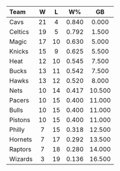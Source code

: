 | Team                             |  W  |  L  |  W%   |   GB   |
|:---------------------------------|:---:|:---:|:-----:|:------:|
| [](/r/clevelandcavs) Cavs        | 21  |  4  | 0.840 | 0.000  |
| [](/r/bostonceltics) Celtics     | 19  |  5  | 0.792 | 1.500  |
| [](/r/orlandomagic) Magic        | 17  | 10  | 0.630 | 5.000  |
| [](/r/nyknicks) Knicks           | 15  |  9  | 0.625 | 5.500  |
| [](/r/heat) Heat                 | 12  | 10  | 0.545 | 7.500  |
| [](/r/mkebucks) Bucks            | 13  | 11  | 0.542 | 7.500  |
| [](/r/atlantahawks) Hawks        | 13  | 12  | 0.520 | 8.000  |
| [](/r/gonets) Nets               | 10  | 14  | 0.417 | 10.500 |
| [](/r/pacers) Pacers             | 10  | 15  | 0.400 | 11.000 |
| [](/r/chicagobulls) Bulls        | 10  | 15  | 0.400 | 11.000 |
| [](/r/detroitpistons) Pistons    | 10  | 15  | 0.400 | 11.000 |
| [](/r/sixers) Philly             |  7  | 15  | 0.318 | 12.500 |
| [](/r/charlottehornets) Hornets  |  7  | 17  | 0.292 | 13.500 |
| [](/r/torontoraptors) Raptors    |  7  | 18  | 0.280 | 14.000 |
| [](/r/washingtonwizards) Wizards |  3  | 19  | 0.136 | 16.500 |